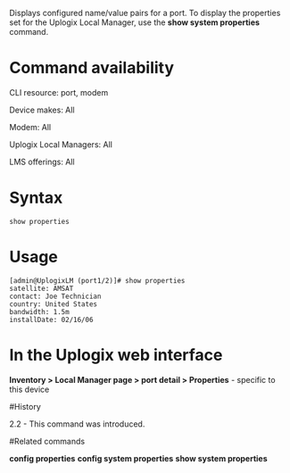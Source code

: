 <!-- 5.4 -->

Displays configured name/value pairs for a port. To display the properties set for the Uplogix Local Manager, use the **show system properties** command.

# Command availability 

CLI resource: port, modem

Device makes: All

Modem: All

Uplogix Local Managers: All

LMS offerings: All

# Syntax 

```
show properties
```

# Usage 

```
[admin@UplogixLM (port1/2)]# show properties
satellite: AMSAT
contact: Joe Technician
country: United States
bandwidth: 1.5m
installDate: 02/16/06
```

# In the Uplogix web interface

**Inventory > Local Manager page > port detail > Properties** - specific to this device

#History 

2.2 - This command was introduced.

#Related commands 

**config properties**
**config system properties**
**show system properties**
